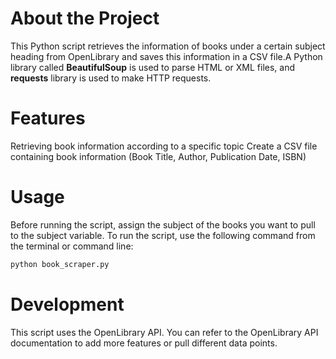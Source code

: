 # About the Project

This Python script retrieves the information of books under a certain subject heading from OpenLibrary and saves this information in a CSV file.A Python library called **BeautifulSoup** is used to parse HTML or XML files, and **requests** library is used to make HTTP requests.

# Features
Retrieving book information according to a specific topic
Create a CSV file containing book information (Book Title, Author, Publication Date, ISBN)

# Usage

Before running the script, assign the subject of the books you want to pull to the subject variable.
To run the script, use the following command from the terminal or command line:

```python
python book_scraper.py
```
# Development
This script uses the OpenLibrary API. You can refer to the OpenLibrary API documentation to add more features or pull different data points.
